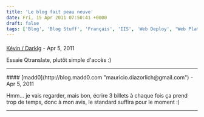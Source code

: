 ```yaml
---
title: 'Le blog fait peau neuve'
date: Fri, 15 Apr 2011 07:50:41 +0000
draft: false
tags: ['Blog', 'Blog Stuff', 'Français', 'IIS', 'Web Deploy', 'Web Platform Installer', 'WebMatrix', 'Wordpress']
---
```



#### 
[Kévin / Darklg](http://twitter.com/Darklg "") - <time datetime="2011-04-15 10:21:00">Apr 5, 2011</time>

Essaie Qtranslate, plutôt simple d'accès :)
<hr />
#### 
[madd0](http://blog.madd0.com "mauricio.diazorlich@gmail.com") - <time datetime="2011-04-15 11:11:00">Apr 5, 2011</time>

Hmm... je vais regarder, mais bon, écrire 3 billets à chaque fois ça prend trop de temps, donc à mon avis, le standard suffira pour le moment :)
<hr />
